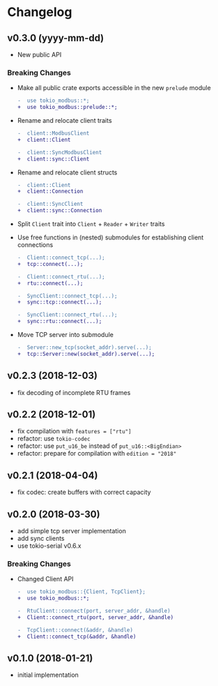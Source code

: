 # Changelog

## v0.3.0 (yyyy-mm-dd)

- New public API

### Breaking Changes

- Make all public crate exports accessible in the new `prelude` module

  ```diff
  -  use tokio_modbus::*;
  +  use tokio_modbus::prelude::*;
  ```

- Rename and relocate client traits

  ```diff
  -  client::ModbusClient
  +  client::Client
  ```

  ```diff
  -  client::SyncModbusClient
  +  client::sync::Client
  ```

- Rename and relocate client structs

  ```diff
  -  client::Client
  +  client::Connection
  ```

  ```diff
  -  client::SyncClient
  +  client::sync::Connection
  ```

- Split `Client` trait into `Client` + `Reader` + `Writer` traits

- Use free functions in (nested) submodules for establishing client connections

  ```diff
  -  Client::connect_tcp(...);
  +  tcp::connect(...);
  ```

  ```diff
  -  Client::connect_rtu(...);
  +  rtu::connect(...);
  ```

  ```diff
  -  SyncClient::connect_tcp(...);
  +  sync::tcp::connect(...);
  ```

  ```diff
  -  SyncClient::connect_rtu(...);
  +  sync::rtu::connect(...);
  ```

- Move TCP server into submodule

  ```diff
  -  Server::new_tcp(socket_addr).serve(...);
  +  tcp::Server::new(socket_addr).serve(...);
  ```

## v0.2.3 (2018-12-03)

- fix decoding of incomplete RTU frames

## v0.2.2 (2018-12-01)

- fix compilation with `features = ["rtu"]`
- refactor: use `tokio-codec`
- refactor: use `put_u16_be` instead of `put_u16::<BigEndian>`
- refactor: prepare for compilation with `edition = "2018"`

## v0.2.1 (2018-04-04)

- fix codec: create buffers with correct capacity

## v0.2.0 (2018-03-30)

- add simple tcp server implementation
- add sync clients
- use tokio-serial v0.6.x

### Breaking Changes

- Changed Client API
  ```diff
  -  use tokio_modbus::{Client, TcpClient};
  +  use tokio_modbus::*;
  ```
  ```diff
  -  RtuClient::connect(port, server_addr, &handle)
  +  Client::connect_rtu(port, server_addr, &handle)
  ```
  ```diff
  -  TcpClient::connect(&addr, &handle)
  +  Client::connect_tcp(&addr, &handle)
  ```

## v0.1.0 (2018-01-21)

- initial implementation
